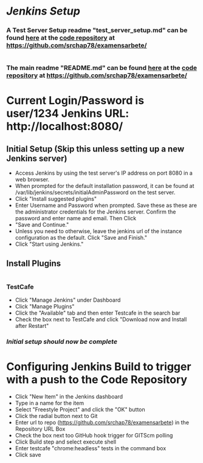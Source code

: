 # _**Jenkins Setup**_
### A Test Server Setup readme "test_server_setup.md" can be found [here](https://github.com/srchap78/examensarbete/test_server_setup.md) at the [code repository](https://github.com/srchap78/examensarbete/) at https://github.com/srchap78/examensarbete/
#
### The main readme "README.md" can be found [here](https://github.com/srchap78/examensarbete/readme.md) at the [code repository](https://github.com/srchap78/examensarbete/) at https://github.com/srchap78/examensarbete/
#
# Current Login/Password is user/1234 Jenkins URL: http://localhost:8080/
## Initial Setup (Skip this unless setting up a new Jenkins server)
* Access Jenkins by using the test server's IP address on port 8080 in a web browser. 
* When prompted for the default installation password, it can be found at /var/lib/jenkins/secrets/initialAdminPassword on the test server.
* Click "Install suggested plugins"
* Enter Username and Password when prompted. Save these as these are the administrator credentials for the Jenkins server. Confirm the password and enter name and email. Then Click
* "Save and Continue."
* Unless you need to otherwise, leave the jenkins url of the instance configuration as the default. Click "Save and Finish."
* Click "Start using Jenkins."
## Install Plugins
#
### TestCafe
* Click "Manage Jenkins" under Dashboard
* Click "Manage Plugins"
* Click the "Available" tab and then enter Testcafe in the search bar
* Check the box next to TestCafe and click "Download now and Install after Restart"
### _**Initial setup should now be complete**_
#
#
# Configuring Jenkins Build to trigger with a push to the Code Repository
* Click "New Item" in the Jenkins dashboard
* Type in a name for the item
* Select "Freestyle Project" and click the "OK" button
* Click the radial button next to Git
* Enter url to repo (https://github.com/srchap78/examensarbete) in the Repository URL Box
* Check the box next too GitHub hook trigger for GITScm polling
* Click Build step and select execute shell
* Enter testcafe "chrome:headless" tests in the command box
* Click save



